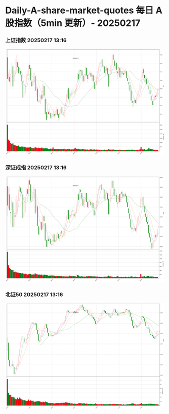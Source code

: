 
# Daily-A-share-market-quotes 每日 A 股指数（5min 更新）- 20250217

### 上证指数 20250217 13:16
![](./fig/2025/2/20250217-sh000001.png)

### 深证成指 20250217 13:16
![](./fig/2025/2/20250217-sz399001.png)

### 北证50 20250217 13:16
![](./fig/2025/2/20250217-bj899050.png)
